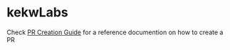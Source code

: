 # kekwLabs

Check [PR Creation Guide](https://opensource.com/article/19/7/create-pull-request-github) for a reference documention on how to create a PR
